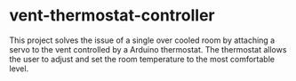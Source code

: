 # vent-thermostat-controller
This project solves the issue of a single over cooled room by attaching a servo to the vent controlled by a Arduino thermostat. The thermostat allows the user to adjust and set the room temperature to the most comfortable level. 
